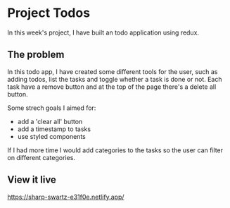 # Project Todos

In this week's project, I have built an todo application using redux.

## The problem

In this todo app, I have created some different tools for the user, such as adding todos, list the tasks and toggle whether a task is done or not. Each task have a remove button and at the top of the page there's a delete all button. 

Some strech goals I aimed for: 
- add a 'clear all' button
- add a timestamp to tasks
- use styled components

If I had more time I would add categories to the tasks so the user can filter on different categories. 

## View it live

https://sharp-swartz-e31f0e.netlify.app/


